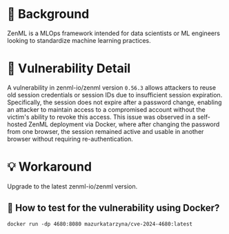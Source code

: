 # :mag_right: Background
ZenML is a MLOps framework intended for data scientists or ML engineers looking to standardize machine learning practices.

# :bug: Vulnerability Detail
A vulnerability in zenml-io/zenml version `0.56.3` allows attackers to reuse old session credentials or session IDs due to insufficient session expiration. Specifically, the session does not expire after a password change, enabling an attacker to maintain access to a compromised account without the victim's ability to revoke this access. This issue was observed in a self-hosted ZenML deployment via Docker, where after changing the password from one browser, the session remained active and usable in another browser without requiring re-authentication.

# :bulb: Workaround
Upgrade to the latest zenml-io/zenml version.
 
## :whale: How to test for the vulnerability using Docker?

```
docker run -dp 4680:8080 mazurkatarzyna/cve-2024-4680:latest
```
